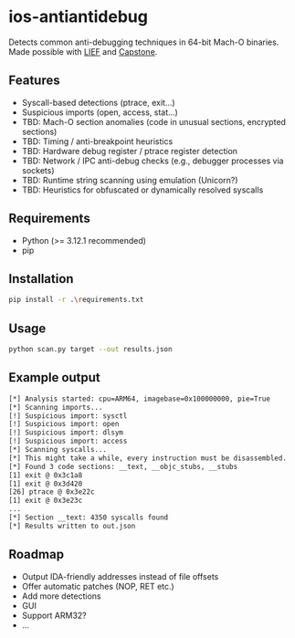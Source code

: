 # ios-antiantidebug

Detects common anti-debugging techniques in 64-bit Mach-O binaries. Made possible with [LIEF](https://lief.re/) and [Capstone](http://www.capstone-engine.org/).

## Features

- Syscall-based detections (ptrace, exit...)
- Suspicious imports (open, access, stat...)
- TBD: Mach-O section anomalies (code in unusual sections, encrypted sections)
- TBD: Timing / anti-breakpoint heuristics
- TBD: Hardware debug register / ptrace register detection
- TBD: Network / IPC anti-debug checks (e.g., debugger processes via sockets)
- TBD: Runtime string scanning using emulation (Unicorn?)
- TBD: Heuristics for obfuscated or dynamically resolved syscalls

## Requirements

- Python (>= 3.12.1 recommended)
- pip

## Installation

```bash
pip install -r .\requirements.txt
```

## Usage

```bash
python scan.py target --out results.json
```

## Example output

```bash
[*] Analysis started: cpu=ARM64, imagebase=0x100000000, pie=True
[*] Scanning imports...
[!] Suspicious import: sysctl
[!] Suspicious import: open
[!] Suspicious import: dlsym
[!] Suspicious import: access
[*] Scanning syscalls...
[*] This might take a while, every instruction must be disassembled.
[*] Found 3 code sections: __text, __objc_stubs, __stubs
[1] exit @ 0x3c1a8
[1] exit @ 0x3d420
[26] ptrace @ 0x3e22c
[1] exit @ 0x3e23c
...
[*] Section __text: 4350 syscalls found
[*] Results written to out.json
````

## Roadmap

- Output IDA-friendly addresses instead of file offsets
- Offer automatic patches (NOP, RET etc.)
- Add more detections
- GUI
- Support ARM32?
- ...
